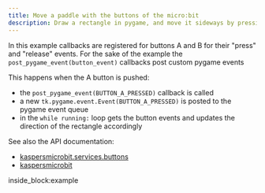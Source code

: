 ```yaml
---
title: Move a paddle with the buttons of the micro:bit
description: Draw a rectangle in pygame, and move it sideways by pressing the micro:bit buttons
---
```


In this example callbacks are registered for buttons A and B for their "press" and "release" events. For the sake 
of the example the `post_pygame_event(button_event)`  callbacks post custom pygame events

This happens when the A button is pushed:

 - the `post_pygame_event(BUTTON_A_PRESSED)` callback is called 
 - a new `tk.pygame.event.Event(BUTTON_A_PRESSED)` is posted to the pygame event queue
 - in the `while running:` loop gets the button events and updates the direction of the rectangle accordingly


See also the API documentation: 

- [kaspersmicrobit.services.buttons](../reference/services/buttons.md)
- [kaspersmicrobit](../reference/kaspersmicrobit.md)

<!--codeinclude-->
[](../../../../examples/pygame/pygame-use-buttons-to-move-rectangle.py) inside_block:example
<!--/codeinclude-->
